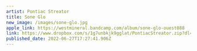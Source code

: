 ```yaml
---
artist: Pontiac Streator
title: Sone Glo
new_image: /images/sone-glo.jpg
apple_link: https://westmineral.bandcamp.com/album/sone-glo-ouest088
link: https://www.dropbox.com/s/1g7unbkjk9gglat/PontiacStreator.zip?dl=1
published_date: 2022-06-27T17:27:41.906Z
---
```

